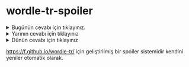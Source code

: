 # wordle-tr-spoiler

<details>
  <summary>Bugünün cevabı için tıklayınız.</summary>
  <br>
    <b> estet </b>
</details>

<details>
  <summary>Yarının cevabı için tıklayınız</summary>
  <br>
   <b> lamel </b>
</details>

<details>
  <summary>Dünün cevabı için tıklayınız </summary>
  <br>
  <b> kiliz </b>
</details>

https://f.github.io/wordle-tr/ için geliştirilmiş bir spoiler sistemidir kendini yeniler otomatik olarak.

